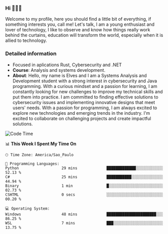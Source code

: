 


### Hi 🙋🏽‍♂️

Welcome to my profile, here you should find a little bit of everything, if something interests you, call me! Let's talk,
I am a young enthusiast and lover of technology, I like to observe and know how things really work behind the curtains, 
education will transform the world, especially when it is allied to technology.

### Detailed information
* Focused in aplications Rust, Cybersecurity and .NET
* **Course**: Analysis and systems development.
* **About**: Hello, my name is Elves and I am a Systems Analysis and Development student with a strong interest in cybersecurity and Java programming. With a curious mindset and a passion for learning, I am constantly looking for new challenges to improve my technical skills and put them into practice. I am committed to finding effective solutions to cybersecurity issues and implementing innovative designs that meet users' needs. With a passion for programming, I am always excited to explore new technologies and emerging trends in the industry. I'm excited to collaborate on challenging projects and create impactful solutions.

<!--START_SECTION:waka-->
![Code Time](http://img.shields.io/badge/Code%20Time-226%20hrs%2016%20mins-blue)

📊 **This Week I Spent My Time On** 

```text
🕑︎ Time Zone: America/Sao_Paulo

💬 Programming Languages: 
Python                   29 mins             █████████████░░░░░░░░░░░░   52.13 % 
C#                       25 mins             ███████████░░░░░░░░░░░░░░   44.94 % 
Binary                   1 min               █░░░░░░░░░░░░░░░░░░░░░░░░   02.73 % 
CSHTML                   0 secs              ░░░░░░░░░░░░░░░░░░░░░░░░░   00.20 % 

💻 Operating System: 
Windows                  48 mins             ██████████████████████░░░   86.25 % 
WSL                      7 mins              ███░░░░░░░░░░░░░░░░░░░░░░   13.75 % 
```


<!--END_SECTION:waka-->


